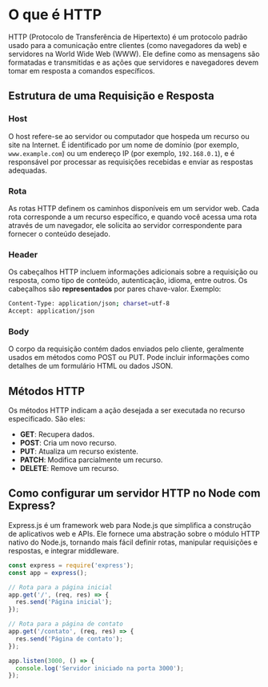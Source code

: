 # O que é HTTP

HTTP (Protocolo de Transferência de Hipertexto) é um protocolo padrão usado para a comunicação entre clientes (como navegadores da web) e servidores na World Wide Web (WWW). Ele define como as mensagens são formatadas e transmitidas e as ações que servidores e navegadores devem tomar em resposta a comandos específicos.

## Estrutura de uma Requisição e Resposta

### Host
O host refere-se ao servidor ou computador que hospeda um recurso ou site na Internet. É identificado por um nome de domínio (por exemplo, `www.example.com`) ou um endereço IP (por exemplo, `192.168.0.1`), e é responsável por processar as requisições recebidas e enviar as respostas adequadas.

### Rota
As rotas HTTP definem os caminhos disponíveis em um servidor web. Cada rota corresponde a um recurso específico, e quando você acessa uma rota através de um navegador, ele solicita ao servidor correspondente para fornecer o conteúdo desejado.

### Header
Os cabeçalhos HTTP incluem informações adicionais sobre a requisição ou resposta, como tipo de conteúdo, autenticação, idioma, entre outros. Os cabeçalhos são **representados** por pares chave-valor. Exemplo:

```bash
Content-Type: application/json; charset=utf-8
Accept: application/json
```

### Body
O corpo da requisição contém dados enviados pelo cliente, geralmente usados em métodos como POST ou PUT. Pode incluir informações como detalhes de um formulário HTML ou dados JSON.

## Métodos HTTP

Os métodos HTTP indicam a ação desejada a ser executada no recurso especificado. São eles:

- **GET**: Recupera dados.
- **POST**: Cria um novo recurso.
- **PUT**: Atualiza um recurso existente.
- **PATCH**: Modifica parcialmente um recurso.
- **DELETE**: Remove um recurso.

## Como configurar um servidor HTTP no Node com Express?

Express.js é um framework web para Node.js que simplifica a construção de aplicativos web e APIs. Ele fornece uma abstração sobre o módulo HTTP nativo do Node.js, tornando mais fácil definir rotas, manipular requisições e respostas, e integrar middleware.

```js
const express = require('express');
const app = express();

// Rota para a página inicial
app.get('/', (req, res) => {
  res.send('Página inicial');
});

// Rota para a página de contato
app.get('/contato', (req, res) => {
  res.send('Página de contato');
});

app.listen(3000, () => {
  console.log('Servidor iniciado na porta 3000');
});
```

